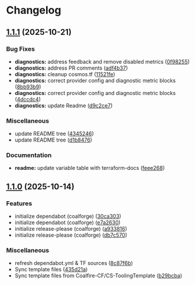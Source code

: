 # Changelog

## [1.1.1](https://github.com/Coalfire-CF/terraform-azurerm-diagnostics/compare/v1.1.0...v1.1.1) (2025-10-21)


### Bug Fixes

* **diagnostics:** address feedback and remove disabled metrics ([0f98255](https://github.com/Coalfire-CF/terraform-azurerm-diagnostics/commit/0f98255132cbf77aa60430c86b9c52205910d1b4))
* **diagnostics:** address PR comments ([adf4b37](https://github.com/Coalfire-CF/terraform-azurerm-diagnostics/commit/adf4b37f16e92ad76498feea4b1bdd40f8cfaf8d))
* **diagnostics:** cleanup cosmos.tf ([11521fe](https://github.com/Coalfire-CF/terraform-azurerm-diagnostics/commit/11521fe963eb53c201a44e68be7f8cbb40473cea))
* **diagnostics:** correct provider config and diagnostic metric blocks ([8bb93b9](https://github.com/Coalfire-CF/terraform-azurerm-diagnostics/commit/8bb93b9afdd0907745820e812e98de0962063cc2))
* **diagnostics:** correct provider config and diagnostic metric blocks ([4dccdc4](https://github.com/Coalfire-CF/terraform-azurerm-diagnostics/commit/4dccdc48ffee55415799560721131d4725c21e25))
* **diagnostics:** update Readme ([d9c2ce7](https://github.com/Coalfire-CF/terraform-azurerm-diagnostics/commit/d9c2ce7d4751d0f35e6d5ed81ee8bcf9603c6e81))


### Miscellaneous

* update README tree ([4345246](https://github.com/Coalfire-CF/terraform-azurerm-diagnostics/commit/4345246feb317c5595a560bdc35e777327b32f6f))
* update README tree ([d1b8476](https://github.com/Coalfire-CF/terraform-azurerm-diagnostics/commit/d1b84767700da25c8bd2fe22a779c88f2c2b5b0f))


### Documentation

* **readme:** update variable table with terraform-docs ([feee268](https://github.com/Coalfire-CF/terraform-azurerm-diagnostics/commit/feee268409cce4f62dfe92a717dee7e9e71e0c16))

## [1.1.0](https://github.com/Coalfire-CF/terraform-azurerm-diagnostics/compare/v1.0.4...v1.1.0) (2025-10-14)


### Features

* initialize dependabot (coalforge) ([30ca303](https://github.com/Coalfire-CF/terraform-azurerm-diagnostics/commit/30ca303dc0954faaaae3094be9bb8fb6b5af1146))
* initialize dependabot (coalforge) ([e7a2630](https://github.com/Coalfire-CF/terraform-azurerm-diagnostics/commit/e7a2630c4ba661bb02f610452e3c923cabeb1e57))
* initialize release-please (coalforge) ([a933816](https://github.com/Coalfire-CF/terraform-azurerm-diagnostics/commit/a933816230e2b59f2d6ef81d01311dd3ea69a8fb))
* initialize release-please (coalforge) ([db7c570](https://github.com/Coalfire-CF/terraform-azurerm-diagnostics/commit/db7c570624b7a2f7dedfd0791c5b8a83b2867109))


### Miscellaneous

* refresh dependabot.yml & TF sources ([8c87f6b](https://github.com/Coalfire-CF/terraform-azurerm-diagnostics/commit/8c87f6bb059b74dd40499b485ef7a72fea375f41))
* Sync template files ([435d21a](https://github.com/Coalfire-CF/terraform-azurerm-diagnostics/commit/435d21ad0cf21be6050c6b293bf83fbd00ed0814))
* Sync template files from Coalfire-CF/CS-ToolingTemplate ([b29bcba](https://github.com/Coalfire-CF/terraform-azurerm-diagnostics/commit/b29bcba25696d88db69745fd2ae25b9869b667f9))
